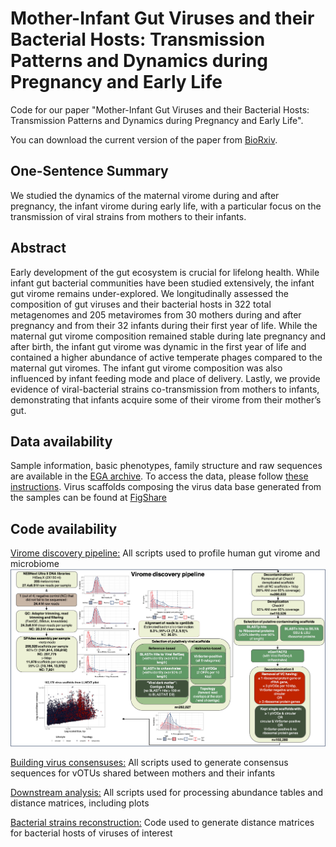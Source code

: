 # Mother-Infant Gut Viruses and their Bacterial Hosts: Transmission Patterns and Dynamics during Pregnancy and Early Life

Code for our paper "Mother-Infant Gut Viruses and their Bacterial Hosts: Transmission Patterns and Dynamics during Pregnancy and Early Life".

You can download the current version of the paper from [BioRxiv](https://doi.org/10.1101/2023.08.21.554108).

## One-Sentence Summary
We studied the dynamics of the maternal virome during and after pregnancy, the infant virome during early life, with a particular focus on the transmission of viral strains from mothers to their infants. 

## Abstract
Early development of the gut ecosystem is crucial for lifelong health. While infant gut bacterial communities have been studied extensively, the infant gut virome remains under-explored. We longitudinally assessed the composition of gut viruses and their bacterial hosts in 322 total metagenomes and 205 metaviromes from 30 mothers during and after pregnancy and from their 32 infants during their first year of life. While the maternal gut virome composition remained stable during late pregnancy and after birth, the infant gut virome was dynamic in the first year of life and contained a higher abundance of active temperate phages compared to the maternal gut viromes. The infant gut virome composition was also influenced by infant feeding mode and place of delivery. Lastly, we provide evidence of viral-bacterial strains co-transmission from mothers to infants, demonstrating that infants acquire some of their virome from their mother’s gut.

## Data availability
Sample information, basic phenotypes, family structure and raw sequences are available in the [EGA archive](https://ega-archive.org/studies/EGAS00001005969). To access the data, please follow [these instructions](https://github.com/GRONINGEN-MICROBIOME-CENTRE/Lifelines_NEXT/blob/main/NEXT_pilot_microbial_transmission_mother_infant/Data_Access_EGA.md).
Virus scaffolds composing the virus data base generated from the samples can be found at [FigShare](https://doi.org/10.6084/m9.figshare.23926593)

## Code availability
[Virome discovery pipeline:](https://github.com/GRONINGEN-MICROBIOME-CENTRE/Lifelines_NEXT/tree/main/NEXT_pilot_microbial_transmission_mother_infant/Virome_discovery)
All scripts used to profile human gut virome and microbiome
![](Virome_discovery/VirusDiscovery_scheme.png)



[Building virus consensuses:](https://github.com/GRONINGEN-MICROBIOME-CENTRE/Lifelines_NEXT/tree/main/NEXT_pilot_microbial_transmission_mother_infant/Viral_alignments)
All scripts used to generate consensus sequences for vOTUs shared between mothers and their infants

[Downstream analysis:](https://github.com/GRONINGEN-MICROBIOME-CENTRE/Lifelines_NEXT/tree/main/NEXT_pilot_microbial_transmission_mother_infant/Downstream_analysis)
All scripts used for processing abundance tables and distance matrices, including plots

[Bacterial strains reconstruction:](https://github.com/GRONINGEN-MICROBIOME-CENTRE/Lifelines_NEXT/blob/main/NEXT_pilot_microbial_transmission_mother_infant/bacterial_strain_transmission_Strainphlan_4)
Code used to generate distance matrices for bacterial hosts of viruses of interest
